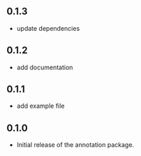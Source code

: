 ## 0.1.3

- update dependencies

## 0.1.2

- add documentation

## 0.1.1

- add example file

## 0.1.0

- Initial release of the annotation package.
